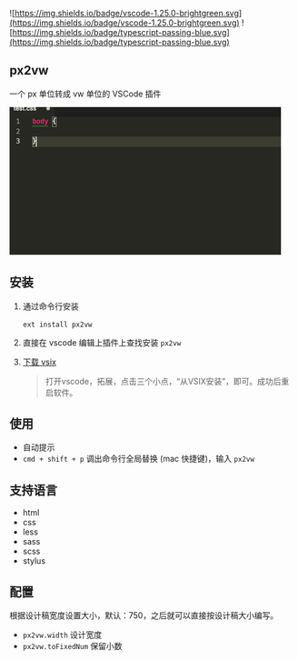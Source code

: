 ![https://img.shields.io/badge/vscode-1.25.0-brightgreen.svg](https://img.shields.io/badge/vscode-1.25.0-brightgreen.svg) ![https://img.shields.io/badge/typescript-passing-blue.svg](https://img.shields.io/badge/typescript-passing-blue.svg)

## px2vw

一个 px 单位转成 vw 单位的 VSCode 插件



![演示图](screenshots/px2vw.gif)

## 安装

1. 通过命令行安装

    ```shell
    ext install px2vw
    ```

2. 直接在 vscode 编辑上插件上查找安装 `px2vw`

3. [下载 vsix](https://marketplace.visualstudio.com/items?itemName=liurongqing.px2vw) 

    > 打开vscode，拓展，点击三个小点，“从VSIX安装”，即可。成功后重启软件。


## 使用

- 自动提示
- `cmd + shift + p` 调出命令行全局替换 (mac 快捷键)，输入 `px2vw`

## 支持语言

- html
- css
- less
- sass
- scss
- stylus

## 配置

根据设计稿宽度设置大小，默认：750，之后就可以直接按设计稿大小编写。

- `px2vw.width` 设计宽度
- `px2vw.toFixedNum` 保留小数


